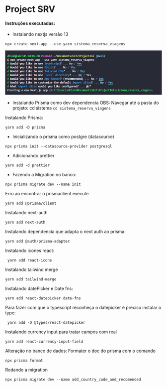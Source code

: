 # Project SRV
#### Instruções executadas:
*  Instalando nextjs versão 13
```
npx create-next-app --use-yarn sistema_reserva_viagens
``` 
![Alt text](image.png)

* Instalando Prisma como dev dependencia
OBS: Navegar até a pasta do projeto: cd sistema ```cd sistema_reserva_viagens```

Instalando Prisma:
```
yarn add -D prisma
```

* Inicializando o prisma como postgre (datasource)
```
npx prisma init --datasource-provider postgresql
```
* Adicionando prettier
```
yarn add -d prettier
```
* Fazendo a Migration no banco:
```
npx prisma migrate dev --name init
```

Erro ao encontrar o prismaclient execute
```
yarn add @prisma/client
```
Instalando next-auth
```
yarn add next-auth 
```
Instalando dependencia que adapta o next auth ao prisma:
```
yarn add @auth/prisma-adapter
```
Instalando icones react:
```
 yarn add react-icons
```

Instalando tailwind merge
```
yarn add tailwind-merge
```

Instalando datePicker e Date fns:
```
yarn add react-datepicker date-fns
```
Para fazer com que o typescript reconheça o datepicker é preciso instalar o type: 
```
 yarn add -D @types/react-datepicker
```

Instalando currency input para tratar campos com real
```
yarn add react-currency-input-field
```
Alteração no banco de dados:
Formater o doc do prisma com o comando
```
npx prisma format
```
Rodando a migration
```
npx prisma migrate dev --name add_country_code_and_recomended
```